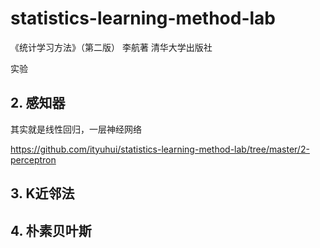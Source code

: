 # statistics-learning-method-lab

《统计学习方法》（第二版）
李航著
清华大学出版社

实验

## 2. 感知器

其实就是线性回归，一层神经网络

https://github.com/ityuhui/statistics-learning-method-lab/tree/master/2-perceptron


## 3. K近邻法

## 4. 朴素贝叶斯

